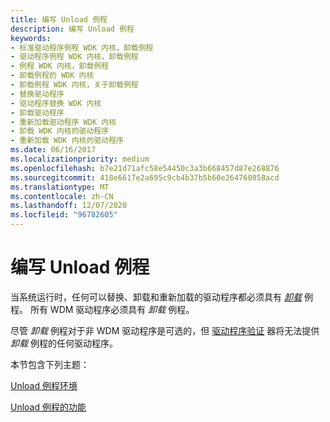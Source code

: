 ```yaml
---
title: 编写 Unload 例程
description: 编写 Unload 例程
keywords:
- 标准驱动程序例程 WDK 内核，卸载例程
- 驱动程序例程 WDK 内核，卸载例程
- 例程 WDK 内核，卸载例程
- 卸载例程的 WDK 内核
- 卸载例程 WDK 内核，关于卸载例程
- 替换驱动程序
- 驱动程序替换 WDK 内核
- 卸载驱动程序
- 重新加载驱动程序 WDK 内核
- 卸载 WDK 内核的驱动程序
- 重新加载 WDK 内核的驱动程序
ms.date: 06/16/2017
ms.localizationpriority: medium
ms.openlocfilehash: b7e21d71afc58e54450c3a3b668457d87e268876
ms.sourcegitcommit: 418e6617e2a695c9cb4b37b5b60e264760858acd
ms.translationtype: MT
ms.contentlocale: zh-CN
ms.lasthandoff: 12/07/2020
ms.locfileid: "96782605"
---
```

# <a name="writing-an-unload-routine"></a>编写 Unload 例程





当系统运行时，任何可以替换、卸载和重新加载的驱动程序都必须具有 [*卸载*](/windows-hardware/drivers/ddi/wdm/nc-wdm-driver_unload) 例程。 所有 WDM 驱动程序必须具有 *卸载* 例程。

尽管 *卸载* 例程对于非 WDM 驱动程序是可选的，但 [驱动程序验证](../devtest/driver-verifier.md) 器将无法提供 *卸载* 例程的任何驱动程序。

本节包含下列主题：

[Unload 例程环境](unload-routine-environment.md)

[Unload 例程的功能](unload-routine-functionality.md)

 

